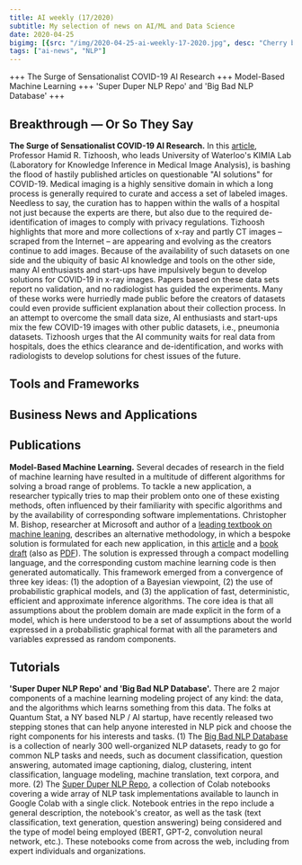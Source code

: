 ```yaml
---
title: AI weekly (17/2020)
subtitle: My selection of news on AI/ML and Data Science
date: 2020-04-25
bigimg: [{src: "/img/2020-04-25-ai-weekly-17-2020.jpg", desc: "Cherry blossom (Berlin 2020)"}]
tags: ["ai-news", "NLP"]
---
```



+++ The Surge of Sensationalist COVID-19 AI Research +++ Model-Based Machine Learning +++ 'Super Duper NLP Repo' and 'Big Bad NLP Database' +++


 
<!--more-->



## Breakthrough &mdash; Or So They Say

**The Surge of Sensationalist COVID-19 AI Research.** In this [article](https://www.news-medical.net/health/The-Surge-of-Sensationalist-COVID-19-AI-Research.aspx), Professor Hamid R. Tizhoosh, who leads University of Waterloo's KIMIA Lab (Laboratory for Knowledge Inference in Medical Image Analysis), is bashing the flood of hastily published articles on questionable "AI solutions" for COVID-19. Medical imaging is a highly sensitive domain in which a long process is generally required to curate and access a set of labeled images. Needless to say, the curation has to happen within the walls of a hospital not just because the experts are there, but also due to the required de-identification of images to comply with privacy regulations. Tizhoosh highlights that more and more collections of x-ray and partly CT images – scraped from the Internet – are appearing and evolving as the creators continue to add images. Because of the availability of such datasets on one side and the ubiquity of basic AI knowledge and tools on the other side, many AI enthusiasts and start-ups have impulsively begun to develop solutions for COVID-19 in x-ray images. Papers based on these data sets report no validation, and no radiologist has guided the experiments. Many of these works were hurriedly made public before the creators of datasets could even provide sufficient explanation about their collection process. In an attempt to overcome the small data size, AI enthusiasts and start-ups mix the few COVID-19 images with other public datasets, i.e., pneumonia datasets. Tizhoosh  urges that the AI community waits for real data from hospitals, does the ethics clearance and de-identification, and works with radiologists to develop solutions for chest issues of the future.
 


## Tools and Frameworks


 



## Business News and Applications





## Publications
 
**Model-Based Machine Learning.** Several decades of research in the field of machine learning have resulted in a multitude of different algorithms for solving a broad range of problems. To tackle a new application, a researcher typically tries to map their problem onto one of these existing methods, often influenced by their familiarity with specific algorithms and by the availability of corresponding software implementations. Christopher M. Bishop, researcher at Microsoft and author of a [leading textbook on machine leaning](https://www.microsoft.com/en-us/research/publication/pattern-recognition-machine-learning/), describes an alternative methodology, in which a bespoke solution is formulated for each new application, in this [article](https://royalsocietypublishing.org/doi/10.1098/rsta.2012.0222) and a [book draft](http://www.mbmlbook.com/toc.html) (also as [PDF](http://www.mbmlbook.com/MBMLbook.pdf)). The solution is expressed through a compact modelling language, and the corresponding custom machine learning code is then generated automatically. This framework emerged from a  convergence of three key ideas: (1) the adoption of a Bayesian viewpoint, (2) the use of probabilistic graphical models, and (3) the application of fast, deterministic, efficient and approximate inference algorithms. The core idea is that all assumptions about the problem domain are made explicit in the form of a model, which is here understood to be a set of assumptions about the world expressed in a probabilistic graphical format with all the parameters and variables expressed as random components.



## Tutorials

**'Super Duper NLP Repo' and 'Big Bad NLP Database'.** There are 2 major components of a machine learning modeling project of any kind: the data, and the algorithms which learns something from this data. The folks at Quantum Stat, a NY based NLP / AI startup, have recently released two stepping stones that can help anyone interested in NLP pick and choose the right components for his interests and tasks. (1) The [Big Bad NLP Database](https://datasets.quantumstat.com/) is a collection of nearly 300 well-organized NLP datasets, ready to go for common NLP tasks and needs, such as document classification, question answering, automated image captioning, dialog, clustering, intent classification, language modeling, machine translation, text corpora, and more. (2) The [Super Duper NLP Repo](https://notebooks.quantumstat.com/), a collection of Colab notebooks covering a wide array of NLP task implementations available to launch in Google Colab with a single click. Notebook entries in the repo include a general description, the notebook's creator, as well as the task (text classification, text generation, question answering) being considered and the type of model being employed (BERT, GPT-2, convolution neural network, etc.). These notebooks come from across the web, including from expert individuals and organizations.

